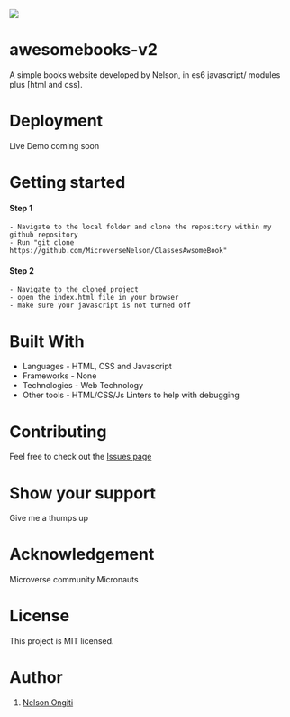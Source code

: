 ![](https://img.shields.io/badge/Microverse-blueviolet)
# awesomebooks-v2

A simple books website developed by Nelson, in es6 javascript/ modules plus [html and css].

# Deployment
Live Demo coming soon

# Getting started
#### Step 1
    - Navigate to the local folder and clone the repository within my github repository
    - Run "git clone https://github.com/MicroverseNelson/ClassesAwsomeBook"
#### Step 2
    - Navigate to the cloned project
    - open the index.html file in your browser
    - make sure your javascript is not turned off

# Built With
- Languages - HTML, CSS and Javascript
- Frameworks - None
- Technologies - Web Technology
- Other tools - HTML/CSS/Js Linters to help with debugging

# Contributing
Feel free to check out the [Issues page](https://github.com/Bornittah/awesomebooks-v2/issues)

# Show your support
Give me a thumps up

# Acknowledgement
 Microverse community
 Micronauts 
 
# License
This project is MIT licensed.

# Author
1. [Nelson Ongiti](https://github.com/MicroverseNelson/)
